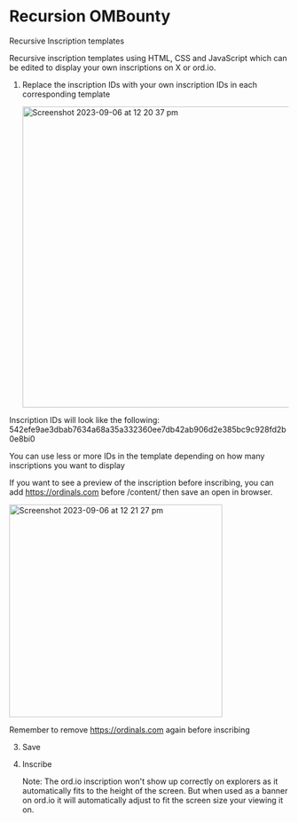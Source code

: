# Recursion OMBounty
 Recursive Inscription templates

Recursive inscription templates using HTML, CSS and JavaScript which can be edited to display your own inscriptions on X or ord.io.

1. Replace the inscription IDs with your own inscription IDs in each corresponding template

   <img width="543" alt="Screenshot 2023-09-06 at 12 20 37 pm" src="https://github.com/sanj770/Recursion-OMBounty/assets/118575190/db952943-0b0a-4dbf-aa44-49df430bdf7b">


  Inscription IDs will look like the following: 542efe9ae3dbab7634a68a35a332360ee7db42ab906d2e385bc9c928fd2b0e8bi0

  You can use less or more IDs in the template depending on how many inscriptions you want to display

  If you want to see a preview of the inscription before inscribing, you can add https://ordinals.com before /content/ then save an open in browser.

  <img width="384" alt="Screenshot 2023-09-06 at 12 21 27 pm" src="https://github.com/sanj770/Recursion-OMBounty/assets/118575190/5cb44d70-4857-4745-bb3b-cde6038471d6">

Remember to remove https://ordinals.com again before inscribing

3. Save

4. Inscribe

   Note: The ord.io inscription won't show up correctly on explorers as it automatically fits to the height of the screen. But when used as a banner on ord.io it will automatically adjust to fit the screen size your viewing it on.
